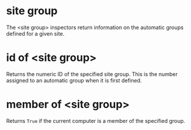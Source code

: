 # site group

The &lt;site group&gt; inspectors return information on the automatic groups defined for a given site.

# id of &lt;site group&gt;

Returns the numeric ID of the specified site group. This is the number assigned to an automatic group when it is first defined.

# member of &lt;site group&gt;

Returns `True` if the current computer is a member of the specified group.
